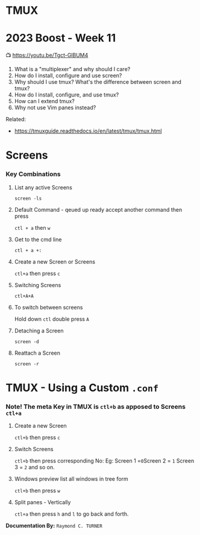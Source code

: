 # TMUX
# 2023 Boost - Week 11

📺 <https://youtu.be/Tgct-GlBUM4>

1. What is a "multiplexer" and why should I care?
1. How do I install, configure and use screen?
1. Why should I use tmux? What's the difference between screen and tmux?
1. How do I install, configure, and use tmux?
1. How can I extend tmux?
1. Why not use Vim panes instead?

Related:

* <https://tmuxguide.readthedocs.io/en/latest/tmux/tmux.html>


# Screens
### Key Combinations
1. List any active Screens

    `screen -ls`

1. Default Command - qeued up ready accept another command then press

    `ctl + a` then `w`

1. Get to the cmd line

    `ctl + a +:`

2. Create a new Screen or Screens

    `ctl+a` then press `c`

3. Switching Screens

    `ctl+A+A` 

1. To switch between screens

    Hold down `ctl` double press `A`

1. Detaching a Screen

    `screen -d`

1. Reattach a Screen

    `screen -r`

# TMUX - Using a Custom `.conf`
### Note! The meta Key in TMUX is `ctl+b` as apposed to Screens `ctl+a`
1. Create a new Screen

    `ctl+b` then press `c`

1. Switch Screens

    `ctl+b` then press corresponding No: Eg: Screen 1 =`0`Screen 2 = `1` Screen 3 = `2` and so on.

1. Windows preview list all windows in tree form

    `ctl+b` then press `w`

1. Split panes - Vertically

    `ctl+a` then press `h` and `l` to go back and forth.


**Documentation By:** `Raymond C. TURNER`